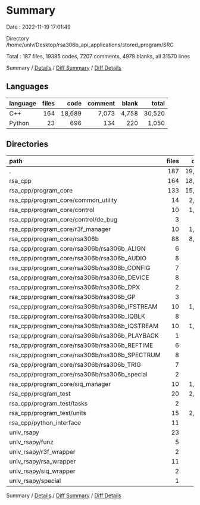 # Summary

Date : 2022-11-19 17:01:49

Directory /home/unlv/Desktop/rsa306b_api_applications/stored_program/SRC

Total : 187 files,  19385 codes, 7207 comments, 4978 blanks, all 31570 lines

Summary / [Details](details.md) / [Diff Summary](diff.md) / [Diff Details](diff-details.md)

## Languages
| language | files | code | comment | blank | total |
| :--- | ---: | ---: | ---: | ---: | ---: |
| C++ | 164 | 18,689 | 7,073 | 4,758 | 30,520 |
| Python | 23 | 696 | 134 | 220 | 1,050 |

## Directories
| path | files | code | comment | blank | total |
| :--- | ---: | ---: | ---: | ---: | ---: |
| . | 187 | 19,385 | 7,207 | 4,978 | 31,570 |
| rsa_cpp | 164 | 18,689 | 7,073 | 4,758 | 30,520 |
| rsa_cpp/program_core | 133 | 15,797 | 6,371 | 3,928 | 26,096 |
| rsa_cpp/program_core/common_utility | 14 | 2,209 | 677 | 467 | 3,353 |
| rsa_cpp/program_core/control | 10 | 1,401 | 331 | 302 | 2,034 |
| rsa_cpp/program_core/control/de_bug | 3 | 156 | 54 | 51 | 261 |
| rsa_cpp/program_core/r3f_manager | 10 | 1,200 | 270 | 207 | 1,677 |
| rsa_cpp/program_core/rsa306b | 88 | 8,980 | 4,775 | 2,683 | 16,438 |
| rsa_cpp/program_core/rsa306b/rsa306b_ALIGN | 6 | 188 | 136 | 95 | 419 |
| rsa_cpp/program_core/rsa306b/rsa306b_AUDIO | 8 | 674 | 317 | 214 | 1,205 |
| rsa_cpp/program_core/rsa306b/rsa306b_CONFIG | 7 | 462 | 239 | 161 | 862 |
| rsa_cpp/program_core/rsa306b/rsa306b_DEVICE | 8 | 626 | 377 | 224 | 1,227 |
| rsa_cpp/program_core/rsa306b/rsa306b_DPX | 2 | 252 | 405 | 128 | 785 |
| rsa_cpp/program_core/rsa306b/rsa306b_GP | 3 | 196 | 120 | 85 | 401 |
| rsa_cpp/program_core/rsa306b/rsa306b_IFSTREAM | 10 | 1,316 | 586 | 393 | 2,295 |
| rsa_cpp/program_core/rsa306b/rsa306b_IQBLK | 8 | 827 | 353 | 256 | 1,436 |
| rsa_cpp/program_core/rsa306b/rsa306b_IQSTREAM | 10 | 1,426 | 680 | 385 | 2,491 |
| rsa_cpp/program_core/rsa306b/rsa306b_PLAYBACK | 1 | 27 | 41 | 26 | 94 |
| rsa_cpp/program_core/rsa306b/rsa306b_REFTIME | 6 | 453 | 245 | 165 | 863 |
| rsa_cpp/program_core/rsa306b/rsa306b_SPECTRUM | 8 | 987 | 394 | 255 | 1,636 |
| rsa_cpp/program_core/rsa306b/rsa306b_TRIG | 7 | 593 | 259 | 182 | 1,034 |
| rsa_cpp/program_core/rsa306b/rsa306b_special | 2 | 509 | 55 | 46 | 610 |
| rsa_cpp/program_core/siq_manager | 10 | 1,837 | 271 | 242 | 2,350 |
| rsa_cpp/program_test | 20 | 2,224 | 555 | 637 | 3,416 |
| rsa_cpp/program_test/tasks | 2 | 118 | 28 | 28 | 174 |
| rsa_cpp/program_test/units | 15 | 2,018 | 484 | 557 | 3,059 |
| rsa_cpp/python_interface | 11 | 668 | 147 | 193 | 1,008 |
| unlv_rsapy | 23 | 696 | 134 | 220 | 1,050 |
| unlv_rsapy/funz | 5 | 228 | 40 | 55 | 323 |
| unlv_rsapy/r3f_wrapper | 2 | 28 | 8 | 15 | 51 |
| unlv_rsapy/rsa_wrapper | 11 | 290 | 51 | 102 | 443 |
| unlv_rsapy/siq_wrapper | 2 | 15 | 8 | 13 | 36 |
| unlv_rsapy/special | 1 | 53 | 5 | 7 | 65 |

Summary / [Details](details.md) / [Diff Summary](diff.md) / [Diff Details](diff-details.md)